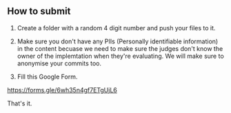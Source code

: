 ## How to submit

1. Create a folder with a random 4 digit number and push your files to it.  

2. Make sure you don't have any PIIs (Personally identifiable information) in the content becuase we need to make sure the judges don't know the owner of the implemtation when they're evaluating. We will make sure to anonymise your commits too. 

3. Fill this Google Form. 

https://forms.gle/6wh35n4gf7ETgUjL6

That's it. 
